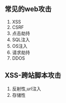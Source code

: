 ## 常见的web攻击

1. XSS
2. CSRF
3. 点击劫持
4. SQL注入
5. OS注入
6. 请求劫持
7. DDOS

## XSS-跨站脚本攻击
1. 反射性,url注入
2. 存储性